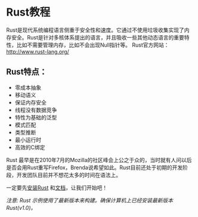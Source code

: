 # Rust教程

Rust是现代系统编程语言侧重于安全性和速度。它通过不使用垃圾收集实现了内存安全。Rust是针对多核体系提出的语言，并且吸收一些其他动态语言的重要特性，比如不需要管理内存，比如不会出现Null指针等。 Rust官方网站：http://www.rust-lang.org/

## Rust特点：

*   零成本抽象
*   移动语义
*   保证内存安全
*   线程没有数据竞争
*   特性为基础的泛型
*   模式匹配
*   类型推断
*   最小运行时
*   高效的C绑定

Rust 最早是在2010年7月的Mozilla的社区峰会上公之于众的，当时就有人问以后是否会用Rust重写Firefox，Brenda说希望如此。Rust目前还处于初期的开发阶段，开发团队目前并不想花太多的时间在语法上。

一定要先[安装Rust](http://www.rust-lang.org/install.html) 和[文档](http://doc.rust-lang.org/std/)，让我们开始吧！

_注意: Rust 示例使用了最新版本来构建。确保计算机上已经安装最新版本Rust(v1.0)。_

